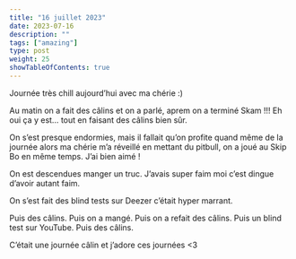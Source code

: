```yaml
---
title: "16 juillet 2023"
date: 2023-07-16
description: ""
tags: ["amazing"]
type: post
weight: 25
showTableOfContents: true
---
```


Journée très chill aujourd’hui avec ma chérie :)

Au matin on a fait des câlins et on a parlé, aprem on a terminé Skam !!! Eh oui ça y est… tout en faisant des câlins bien sûr.

On s’est presque endormies, mais il fallait qu’on profite quand même de la journée alors ma chérie m’a réveillé en mettant du pitbull, on a joué au Skip Bo en même temps. J’ai bien aimé !

On est descendues manger un truc. J’avais super faim moi c’est dingue d’avoir autant faim.

On s’est fait des blind tests sur Deezer c’était hyper marrant.

Puis des câlins. Puis on a mangé. Puis on a refait des câlins. Puis un blind test sur YouTube. Puis des câlins.

C’était une journée câlin et j’adore ces journées <3